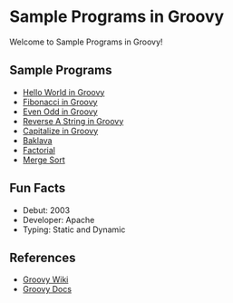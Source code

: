 # Sample Programs in Groovy

Welcome to Sample Programs in Groovy!

## Sample Programs

- [Hello World in Groovy](https://github.com/jrg94/sample-programs/issues/33)
- [Fibonacci in Groovy](https://github.com/TheRenegadeCoder/sample-programs/issues/568)
- [Even Odd in Groovy](https://github.com/TheRenegadeCoder/sample-programs/issues/1106)
- [Reverse A String in Groovy](https://github.com/TheRenegadeCoder/sample-programs/issues/1108)
- [Capitalize in Groovy](https://github.com/TheRenegadeCoder/sample-programs/issues/1110)
- [Baklava](https://github.com/TheRenegadeCoder/sample-programs/issues/1346)
- [Factorial](https://github.com/TheRenegadeCoder/sample-programs/issues/1344)
- [Merge Sort](https://github.com/TheRenegadeCoder/sample-programs/issues/1351)

## Fun Facts

- Debut: 2003
- Developer: Apache
- Typing: Static and Dynamic

## References

- [Groovy Wiki](https://en.wikipedia.org/wiki/Groovy_(programming_language))
- [Groovy Docs](http://groovy-lang.org/)
